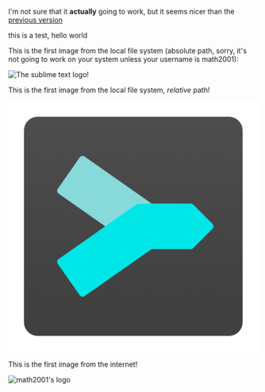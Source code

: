 I'm not sure that it **actually** going to work, but it seems nicer than the [previous version][prev]

this is a test, hello world

This is the first image from the local file system (absolute path, sorry, it's not going
to work on your system unless your username is math2001):

![The sublime text logo!](file:///home/math2001/.config/sublime-text-3/Packages/MarkdownLivePreview/live-testing/sublime_text.png)

This is the first image from the local file system, *relative* path!

![The sublime text logo!](sublime_merge.png)

This is the first image from the internet!

![math2001's logo](https://avatars1.githubusercontent.com/u/15224242?s=400&u=53324cf4e303d15032ba53aa41673a2046b3284b&v=4)

[prev]: https://github.com/math2001/MarkdownLivePreview/tree/d4c477749ce7e77b8e9fc85464a2488f003c45bc